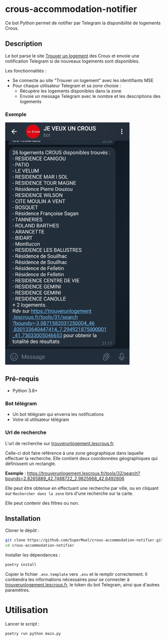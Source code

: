 # crous-accommodation-notifier

Ce bot Python permet de notifier par Telegram la disponibilité de logements Crous.

## Description

Le bot parse le site [Trouver un logement](https://trouverunlogement.lescrous.fr/) des Crous et envoie une notification Telegram si de nouveaux logements sont disponibles.

Les fonctionnalités :

- Se connecte au site "Trouver un logement" avec les identifiants MSE
- Pour chaque utilisateur Telegram et sa zone choisie :
  - Récupère les logements disponibles dans la zone
  - Envoie un message Telegram avec le nombre et les descriptions des logements

### Exemple

<img src="docs/img/example_notification.jpg" alt= “” width="400">

## Pré-requis

- Python 3.8+

### Bot télégram

- Un bot télégram qui enverra les notifications
- Votre id utilisateur télégram

### Url de recherche

L'url de recherche sur [trouverunlogement.lescrous.fr](https://trouverunlogement.lescrous.fr).

Celle-ci doit faire référence à une zone géographique dans laquelle effectuer la recherche. Elle contient deux coordonnées géographiques qui définissent un rectangle.

**Exemple** : https://trouverunlogement.lescrous.fr/tools/32/search?bounds=2.8265889_42.7488722_2.9825668_42.6492606

Elle peut être obtenue en effectuant une recherche par ville, ou en cliquant sur `Rechercher dans la zone` lors d'une recherche sur la carte.

Elle peut contenir des filtres ou non.

## Installation

Cloner le dépôt :

```bash
git clone https://github.com/SuperMuel/crous-accommodation-notifier.git
cd crous-accommodation-notifier
```

Installer les dépendances :

```bash
poetry install
```

Copier le fichier `.env.template` vers `.env` et le remplir correctement. Il contiendra les informations
nécessaires pour se connecter à [trouverunlogement.lescrous.fr](https://trouverunlogement.lescrous.fr/),
le token du bot Telegram, ainsi que d'autres paramètres.

# Utilisation

Lancer le script :

```bash
poetry run python main.py
```

